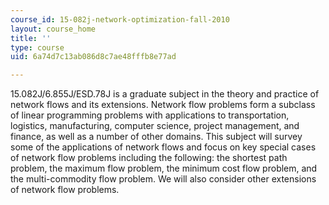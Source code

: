 ```yaml
---
course_id: 15-082j-network-optimization-fall-2010
layout: course_home
title: ''
type: course
uid: 6a74d7c13ab086d8c7ae48fffb8e77ad

---
```

15.082J/6.855J/ESD.78J is a graduate subject in the theory and practice of network flows and its extensions. Network flow problems form a subclass of linear programming problems with applications to transportation, logistics, manufacturing, computer science, project management, and finance, as well as a number of other domains. This subject will survey some of the applications of network flows and focus on key special cases of network flow problems including the following: the shortest path problem, the maximum flow problem, the minimum cost flow problem, and the multi-commodity flow problem. We will also consider other extensions of network flow problems.
